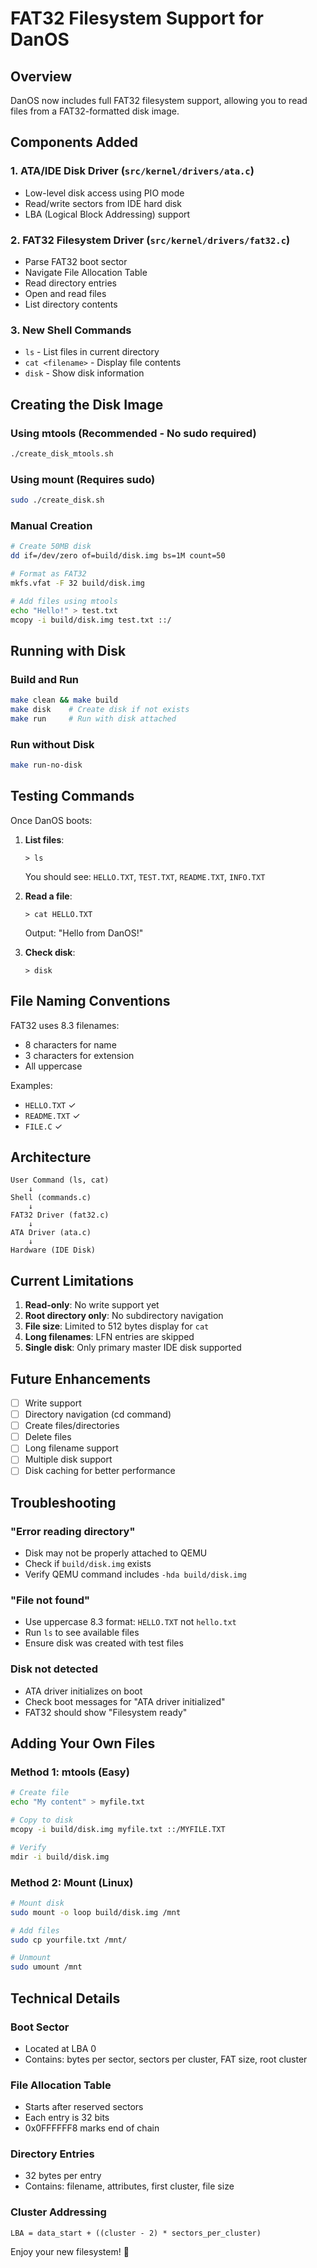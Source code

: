 # FAT32 Filesystem Support for DanOS

## Overview
DanOS now includes full FAT32 filesystem support, allowing you to read files from a FAT32-formatted disk image.

## Components Added

### 1. **ATA/IDE Disk Driver** (`src/kernel/drivers/ata.c`)
- Low-level disk access using PIO mode
- Read/write sectors from IDE hard disk
- LBA (Logical Block Addressing) support

### 2. **FAT32 Filesystem Driver** (`src/kernel/drivers/fat32.c`)
- Parse FAT32 boot sector
- Navigate File Allocation Table
- Read directory entries
- Open and read files
- List directory contents

### 3. **New Shell Commands**
- `ls` - List files in current directory
- `cat <filename>` - Display file contents
- `disk` - Show disk information

## Creating the Disk Image

### Using mtools (Recommended - No sudo required)
```bash
./create_disk_mtools.sh
```

### Using mount (Requires sudo)
```bash
sudo ./create_disk.sh
```

### Manual Creation
```bash
# Create 50MB disk
dd if=/dev/zero of=build/disk.img bs=1M count=50

# Format as FAT32
mkfs.vfat -F 32 build/disk.img

# Add files using mtools
echo "Hello!" > test.txt
mcopy -i build/disk.img test.txt ::/
```

## Running with Disk

### Build and Run
```bash
make clean && make build
make disk    # Create disk if not exists
make run     # Run with disk attached
```

### Run without Disk
```bash
make run-no-disk
```

## Testing Commands

Once DanOS boots:

1. **List files**:
   ```
   > ls
   ```
   You should see: `HELLO.TXT`, `TEST.TXT`, `README.TXT`, `INFO.TXT`

2. **Read a file**:
   ```
   > cat HELLO.TXT
   ```
   Output: "Hello from DanOS!"

3. **Check disk**:
   ```
   > disk
   ```

## File Naming Conventions

FAT32 uses 8.3 filenames:
- 8 characters for name
- 3 characters for extension
- All uppercase

Examples:
- `HELLO.TXT` ✓
- `README.TXT` ✓
- `FILE.C` ✓

## Architecture

```
User Command (ls, cat) 
    ↓
Shell (commands.c)
    ↓
FAT32 Driver (fat32.c)
    ↓
ATA Driver (ata.c)
    ↓
Hardware (IDE Disk)
```

## Current Limitations

1. **Read-only**: No write support yet
2. **Root directory only**: No subdirectory navigation
3. **File size**: Limited to 512 bytes display for `cat`
4. **Long filenames**: LFN entries are skipped
5. **Single disk**: Only primary master IDE disk supported

## Future Enhancements

- [ ] Write support
- [ ] Directory navigation (cd command)
- [ ] Create files/directories
- [ ] Delete files
- [ ] Long filename support
- [ ] Multiple disk support
- [ ] Disk caching for better performance

## Troubleshooting

### "Error reading directory"
- Disk may not be properly attached to QEMU
- Check if `build/disk.img` exists
- Verify QEMU command includes `-hda build/disk.img`

### "File not found"
- Use uppercase 8.3 format: `HELLO.TXT` not `hello.txt`
- Run `ls` to see available files
- Ensure disk was created with test files

### Disk not detected
- ATA driver initializes on boot
- Check boot messages for "ATA driver initialized"
- FAT32 should show "Filesystem ready"

## Adding Your Own Files

### Method 1: mtools (Easy)
```bash
# Create file
echo "My content" > myfile.txt

# Copy to disk
mcopy -i build/disk.img myfile.txt ::/MYFILE.TXT

# Verify
mdir -i build/disk.img
```

### Method 2: Mount (Linux)
```bash
# Mount disk
sudo mount -o loop build/disk.img /mnt

# Add files
sudo cp yourfile.txt /mnt/

# Unmount
sudo umount /mnt
```

## Technical Details

### Boot Sector
- Located at LBA 0
- Contains: bytes per sector, sectors per cluster, FAT size, root cluster

### File Allocation Table
- Starts after reserved sectors
- Each entry is 32 bits
- 0x0FFFFFF8 marks end of chain

### Directory Entries
- 32 bytes per entry
- Contains: filename, attributes, first cluster, file size

### Cluster Addressing
```
LBA = data_start + ((cluster - 2) * sectors_per_cluster)
```

Enjoy your new filesystem! 🎉
